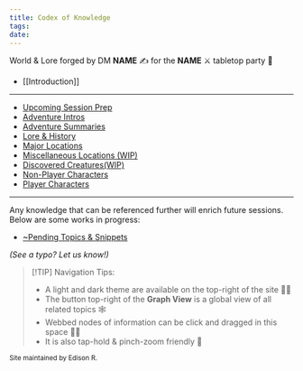 ```yaml
---
title: Codex of Knowledge
tags: 
date:
---
```

World & Lore forged by DM **NAME** ✍ for the **NAME** ⚔️ tabletop party 🎲

- [[Introduction]]


---
- [Upcoming Session Prep](/~Upcoming-Session-Prep/)
- [Adventure Intros](/Adventure-Intros/)
- [Adventure Summaries](/Adventure-Summaries/)
- [Lore & History](/Lore-and-History/)
- [Major Locations](/Major-Locations/)
- [Miscellaneous Locations (WIP)](/Misc-Locations)
- [Discovered Creatures(WIP)](/Discovered-Creatures/)
- [Non-Player Characters](/Non-Player-Characters/)
- [Player Characters](/Player-Characters/)
---
Any knowledge that can be referenced further will enrich future sessions. Below are some works in progress:

- [~Pending Topics & Snippets](/~Pending-Info/)

*(See a typo? Let us know!)*

> [!TIP] Navigation Tips:
> - A light and dark theme are available on the top-right of the site 🔆🌙
> - The button top-right of the **Graph View** is a global view of all related topics 🕸️
> - Webbed nodes of information can be click and dragged in this space 👀✨
> - It is also tap-hold & pinch-zoom friendly 🤏


<sub>Site maintained by Edison R. </sub>